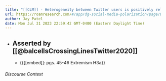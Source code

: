 ```yaml
---
title: "[[CLM]] - Heterogeneity between Twitter users is positively related to the development of reciprocal conversations."
url: https://roamresearch.com/#/app/dg-social-media-polarization/page/U-3hBLmna
author: Jay Patel
date: Mon Jul 31 2023 22:59:42 GMT-0400 (Eastern Daylight Time)
---
```


- ## Asserted by [[@balcellsCrossingLinesTwitter2020]]
    - {{[[embed]]: pgs. 45-46 Extremism H3a}}

###### Discourse Context


